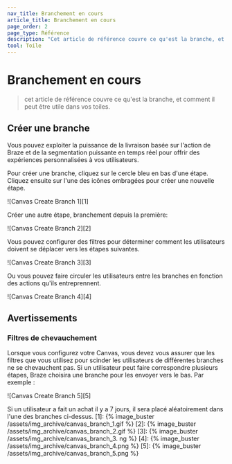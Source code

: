 ```yaml
---
nav_title: Branchement en cours
article_title: Branchement en cours
page_order: 2
page_type: Référence
description: "Cet article de référence couvre ce qu'est la branche, et comment il peut être utile dans vos Canvases."
tool: Toile
---
```


# Branchement en cours

> cet article de référence couvre ce qu'est la branche, et comment il peut être utile dans vos toiles.

## Créer une branche

Vous pouvez exploiter la puissance de la livraison basée sur l'action de Braze et de la segmentation puissante en temps réel pour offrir des expériences personnalisées à vos utilisateurs.

Pour créer une branche, cliquez sur le cercle bleu en bas d'une étape. Cliquez ensuite sur l'une des icônes ombragées pour créer une nouvelle étape.

!\[Canvas Create Branch 1\]\[1\]

Créer une autre étape, branchement depuis la première:

!\[Canvas Create Branch 2\]\[2\]

Vous pouvez configurer des filtres pour déterminer comment les utilisateurs doivent se déplacer vers les étapes suivantes.

!\[Canvas Create Branch 3\]\[3\]

Ou vous pouvez faire circuler les utilisateurs entre les branches en fonction des actions qu'ils entreprennent.

!\[Canvas Create Branch 4\]\[4\]

## Avertissements

### Filtres de chevauchement

Lorsque vous configurez votre Canvas, vous devez vous assurer que les filtres que vous utilisez pour scinder les utilisateurs de différentes branches ne se chevauchent pas. Si un utilisateur peut faire correspondre plusieurs étapes, Braze choisira une branche pour les envoyer vers le bas. Par exemple :

!\[Canvas Create Branch 5\]\[5\]

Si un utilisateur a fait un achat il y a 7 jours, il sera placé aléatoirement dans l'une des branches ci-dessus.
[1]: {% image_buster /assets/img_archive/canvas_branch_1.gif %} [2]: {% image_buster /assets/img_archive/canvas_branch_2.gif %} [3]: {% image_buster /assets/img_archive/canvas_branch_3. ng %} [4]: {% image_buster /assets/img_archive/canvas_branch_4.png %} [5]: {% image_buster /assets/img_archive/canvas_branch_5.png %}

